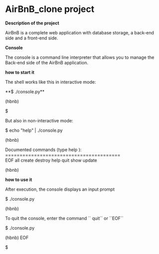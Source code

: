 # AirBnB_clone project<br>

**Description of the project**<br>
    <p>AirBnB is a complete web application with database storage, a back-end side and a front-end side.</p>

**Console** <br>
<p>The console is a command line interpreter that allows you to manage the Back-end side of the AirBnB application.</p>

**how to start it**<br>
<p>The shell works like this in interactive mode:</p>
**$ ./console.py**<br>
<p>(hbnb)</p>
<p>$</p>
<p>But also in non-interactive mode:</p>

<p>$ echo "help" | ./console.py</p>
<p>(hbnb)</p>
<p>Documented commands (type help <topic>):<br>
========================================<br>
    EOF  all  create  destroy  help  quit  show  update
</p>
<p>(hbnb)</p>

**how to use it**<br>
<p>After execution, the console displays an input prompt</p>
<p>$ ./console.py</p>
<p>(hbnb)</p>


<p> To quit the console, enter the command `` quit`` or ``EOF`` </p>
<p>$ ./console.py</p>
<p>(hbnb) EOF</p>
<p>$</p>
